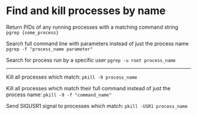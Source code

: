 # Find and kill processes by name

Return PIDs of any running processes with a matching command string
`pgrep {some_process}`

Search full command line with parameters instead of just the process name
`pgrep -f "process_name parameter"`

Search for process run by a specific user
`pgrep -u root process_name`

---

Kill all processes which match:
`pkill -9 process_name`

Kill all processes which match their full command instead of just the process name:
`pkill -9 -f "command_name"`

Send SIGUSR1 signal to processes which match:
`pkill -USR1 process_name`

